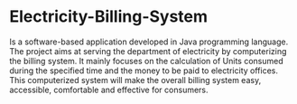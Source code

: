 # Electricity-Billing-System

Is a software-based application developed in Java programming language.
The project aims at serving the department of electricity by computerizing the billing system. 
It mainly focuses on the calculation of Units consumed during the specified time and the money to be paid to electricity offices. 
This computerized system will make the overall billing system easy, accessible, comfortable and effective for consumers.
